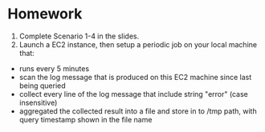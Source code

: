 # Homework

1. Complete Scenario 1-4 in the slides.
2. Launch a EC2 instance, then setup a periodic job on your local machine that:

- runs every 5 minutes
- scan the log message that is produced on this EC2 machine since last being queried
- collect every line of the log message that include string "error" (case insensitive)
- aggregated the collected result into a file and store in to /tmp path, with query timestamp shown in the file name
